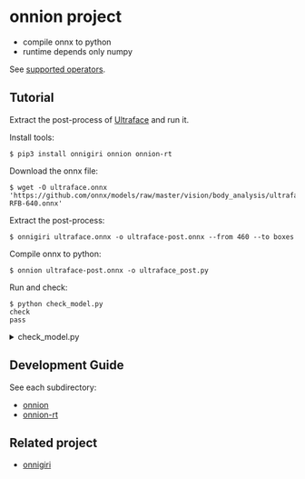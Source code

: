 # onnion project

- compile onnx to python
- runtime depends only numpy

See [supported operators](https://github.com/Idein/onnion/tree/master/runtime#supported-operators).

## Tutorial
Extract the post-process of [Ultraface](https://github.com/onnx/models/tree/master/vision/body_analysis/ultraface) and run it.

Install tools:

```
$ pip3 install onnigiri onnion onnion-rt
```

Download the onnx file:

```
$ wget -O ultraface.onnx 'https://github.com/onnx/models/raw/master/vision/body_analysis/ultraface/models/version-RFB-640.onnx'
```

Extract the post-process:

```
$ onnigiri ultraface.onnx -o ultraface-post.onnx --from 460 --to boxes
```

Compile onnx to python:

```
$ onnion ultraface-post.onnx -o ultraface_post.py
```

Run and check:

```
$ python check_model.py
check
pass
```

<details>
<summary>check_model.py</summary>

```py
import onnxruntime
import numpy as np

from ultraface_post import Graph0

if __name__ == "__main__":
    x = np.random.randn(1,17640, 4).astype(np.float32)
    sess = onnxruntime.InferenceSession('ultraface-post.onnx')
    expeced = sess.run(['boxes'], {'460': x})

    y = Graph0().run(x)

    for a,b in zip(expeced, y):
        print("check")
        assert np.all(abs(a-b) < 1e-4)

    print("pass")
```
</details>

## Development Guide
See each subdirectory:

- [onnion](https://github.com/Idein/onnion/tree/master/compiler#development-guide)
- [onnion-rt](https://github.com/Idein/onnion/tree/master/runtime#development-guide)

## Related project

- [onnigiri](https://github.com/Idein/onnigiri)
